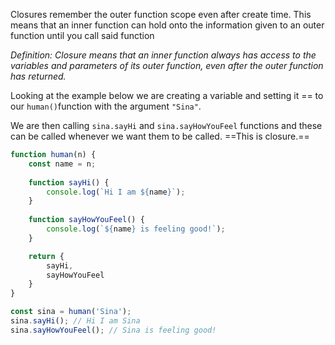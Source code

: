 Closures remember the outer function scope even after create time. This means that an inner function can hold onto the information given to an outer function until you call said function

*Definition:  Closure means that an inner function always has access to the variables and parameters of its outer function, even after the outer function has returned.*

Looking at the example below we are creating a variable and setting it == to our `human()`function with the argument `"Sina"`. 

We are then calling `sina.sayHi` and `sina.sayHowYouFeel` functions and these can be called whenever we want them to be called. ==This is closure.==

```javascript
function human(n) {
	const name = n;
	
	function sayHi() {
		console.log(`Hi I am ${name}`);
	}
	
	function sayHowYouFeel() {
		console.log(`${name} is feeling good!`);
	}

	return {
		sayHi,
		sayHowYouFeel
	}
}

const sina = human('Sina');
sina.sayHi(); // Hi I am Sina
sina.sayHowYouFeel(); // Sina is feeling good!
```